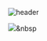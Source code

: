 ![header](https://capsule-render.vercel.app/api?type=Waving&color=gradient&height=300&section=header&text=Space%20for%20Ja21&fontSize=90)


<img src="https://img.shields.io/badge/Python-3766AB?style=flat-square&logo=Python&logoColor=white"/></a>&nbsp 